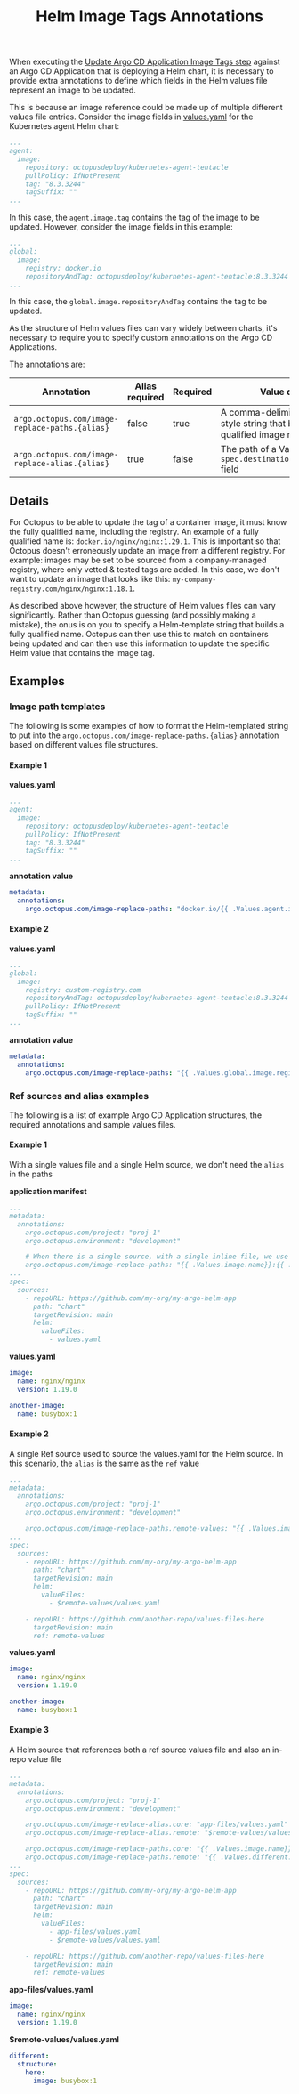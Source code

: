 ﻿---
layout: src/layouts/Default.astro
pubDate: 2025-09-15
modDate: 2025-09-15
title: Helm Image Tags Annotations
description: What annotations are required to
navTitle: Helm Annotations
hideInThisSectionHeader: true
---

When executing the [Update Argo CD Application Image Tags step](/docs/argo-cd/steps#update-application-image-tags) against an Argo CD Application that is deploying a Helm chart,
it is necessary to provide extra annotations to define which fields in the Helm values file represent an image to be updated.

This is because an image reference could be made up of multiple different values file entries. Consider the image fields in [values.yaml](https://github.com/OctopusDeploy/helm-charts/blob/main/charts/kubernetes-agent/values.yaml) for the Kubernetes agent Helm chart:

```yaml
...
agent:
  image:
    repository: octopusdeploy/kubernetes-agent-tentacle
    pullPolicy: IfNotPresent
    tag: "8.3.3244"
    tagSuffix: ""
...
```
In this case, the `agent.image.tag` contains the tag of the image to be updated. However, consider the image fields in this example:

```yaml
...
global:
  image:
    registry: docker.io
    repositoryAndTag: octopusdeploy/kubernetes-agent-tentacle:8.3.3244
...
```
In this case, the `global.image.repositoryAndTag` contains the tag to be updated.

As the structure of Helm values files can vary widely between charts, it's necessary to require you to specify custom annotations on the Argo CD Applications.

The annotations are:

| Annotation                                     | Alias required | Required | Value description                                                                             |
|------------------------------------------------|----------------|----------|-----------------------------------------------------------------------------------------------|
| `argo.octopus.com/image-replace-paths.{alias}` | false          | true     | A comma-delimited Helm-template style string that builds a list of full qualified image names |
| `argo.octopus.com/image-replace-alias.{alias}` | true           | false    | The path of a ValueFiles entry in the `spec.destinations.helm.valuesFiles` field              |

## Details

For Octopus to be able to update the tag of a container image, it must know the fully qualified name, including the registry. An example of a fully qualified name is: `docker.io/nginx/nginx:1.29.1`.
This is important so that Octopus doesn't erroneously update an image from a different registry. For example: images may be set to be sourced from a company-managed registry, where only vetted & tested tags are added. 
In this case, we don't want to update an image that looks like this: `my-company-registry.com/nginx/nginx:1.18.1`.

As described above however, the structure of Helm values files can vary significantly. Rather than Octopus guessing (and possibly making a mistake), the onus is on you to specify a Helm-template string that builds a fully qualified name.
Octopus can then use this to match on containers being updated and can then use this information to update the specific Helm value that contains the image tag. 

## Examples

### Image path templates

The following is some examples of how to format the Helm-templated string to put into the `argo.octopus.com/image-replace-paths.{alias}` annotation based on different values file structures.

#### Example 1

**values.yaml**

```yaml
...
agent:
  image:
    repository: octopusdeploy/kubernetes-agent-tentacle
    pullPolicy: IfNotPresent
    tag: "8.3.3244"
    tagSuffix: ""
...
```

**annotation value**

```yaml
metadata:
  annotations:
    argo.octopus.com/image-replace-paths: "docker.io/{{ .Values.agent.image.repository }}:{{ .Values.agent.image.tag }}"
```

#### Example 2

**values.yaml**

```yaml
...
global:
  image:
    registry: custom-registry.com
    repositoryAndTag: octopusdeploy/kubernetes-agent-tentacle:8.3.3244
    pullPolicy: IfNotPresent
    tagSuffix: ""
...
```

**annotation value**

```yaml
metadata:
  annotations:
    argo.octopus.com/image-replace-paths: "{{ .Values.global.image.registry }}/{{ .Values.global.image.repositoryAndTag }}"
```

### Ref sources and alias examples

The following is a list of example Argo CD Application structures, the required annotations and sample values files.

#### Example 1

With a single values file and a single Helm source, we don't need the `alias` in the paths

**application manifest**
```yaml
...
metadata:
  annotations:
    argo.octopus.com/project: "proj-1"
    argo.octopus.environment: "development"

    # When there is a single source, with a single inline file, we use a single annotation to specify call paths
    argo.octopus.com/image-replace-paths: "{{ .Values.image.name}}:{{ .Values.image.version}}, {{ .Values.another-image.name }}"
...
spec:
  sources:    
    - repoURL: https://github.com/my-org/my-argo-helm-app
      path: "chart"
      targetRevision: main
      helm:
        valueFiles:
          - values.yaml
```

**values.yaml**
```yaml
image:
  name: nginx/nginx
  version: 1.19.0

another-image:
  name: busybox:1
```

#### Example 2

A single Ref source used to source the values.yaml for the Helm source. In this scenario, the `alias` is the same as the `ref` value

```yaml
...
metadata:
  annotations:
    argo.octopus.com/project: "proj-1"
    argo.octopus.environment: "development"

    argo.octopus.com/image-replace-paths.remote-values: "{{ .Values.image.name}}:{{ .Values.image.version}}, {{ .Values.another-image.name }}"
...
spec:
  sources:    
    - repoURL: https://github.com/my-org/my-argo-helm-app
      path: "chart"
      targetRevision: main
      helm:
        valueFiles:
          - $remote-values/values.yaml

    - repoURL: https://github.com/another-repo/values-files-here
      targetRevision: main
      ref: remote-values
```

**values.yaml**
```yaml
image:
  name: nginx/nginx
  version: 1.19.0

another-image:
  name: busybox:1
```

#### Example 3

A Helm source that references both a ref source values file and also an in-repo value file

```yaml
...
metadata:
  annotations:
    argo.octopus.com/project: "proj-1"
    argo.octopus.environment: "development"

    argo.octopus.com/image-replace-alias.core: "app-files/values.yaml"
    argo.octopus.com/image-replace-alias.remote: "$remote-values/values.yaml"

    argo.octopus.com/image-replace-paths.core: "{{ .Values.image.name}}:{{ .Values.image.version}}"
    argo.octopus.com/image-replace-paths.remote: "{{ .Values.different.structure.here.image }}"
...
spec:
  sources:    
    - repoURL: https://github.com/my-org/my-argo-helm-app
      path: "chart"
      targetRevision: main
      helm:
        valueFiles:
          - app-files/values.yaml
          - $remote-values/values.yaml

    - repoURL: https://github.com/another-repo/values-files-here
      targetRevision: main
      ref: remote-values
```

**app-files/values.yaml**
```yaml
image:
  name: nginx/nginx
  version: 1.19.0
```
**$remote-values/values.yaml**
```yaml
different:
  structure:
    here:
      image: busybox:1
```